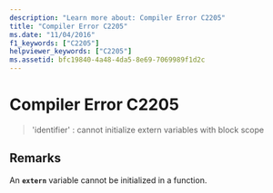 ```yaml
---
description: "Learn more about: Compiler Error C2205"
title: "Compiler Error C2205"
ms.date: "11/04/2016"
f1_keywords: ["C2205"]
helpviewer_keywords: ["C2205"]
ms.assetid: bfc19840-4a48-4da5-8e69-7069989f1d2c
---
```

# Compiler Error C2205

> 'identifier' : cannot initialize extern variables with block scope

## Remarks

An **`extern`** variable cannot be initialized in a function.
